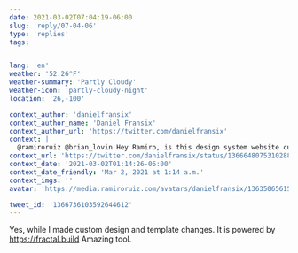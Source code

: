 ```yaml
---
date: 2021-03-02T07:04:19-06:00
slug: 'reply/07-04-06'
type: 'replies'
tags:


lang: 'en'
weather: '52.26°F'
weather-summary: 'Partly Cloudy'
weather-icon: 'partly-cloudy-night'
location: '26,-100'

context_author: 'danielfransix'
context_author_name: 'Daniel Fransix'
context_author_url: 'https://twitter.com/danielfransix'
context: |
  @ramiroruiz @brian_lovin Hey Ramiro, is this design system website custom built or is there a tool that was used to put everything together?
context_url: 'https://twitter.com/danielfransix/status/1366648075310288898?s=12'
context_date: '2021-03-02T01:14:26-06:00'
context_date_friendly: 'Mar 2, 2021 at 1:14 a.m.'
context_imgs: ''
avatar: 'https://media.ramiroruiz.com/avatars/danielfransix/1363506561516191748/MJVkyheS_bigger.jpg'

tweet_id: '1366736103592644612'
---
```

Yes, while I made custom design and template changes. It is powered by https://fractal.build 
Amazing tool. 